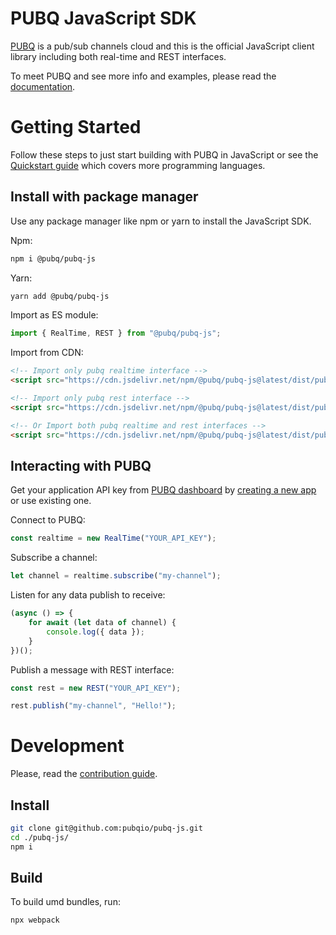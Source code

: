 # PUBQ JavaScript SDK

[PUBQ](https://pubq.io) is a pub/sub channels cloud and this is the official JavaScript client library including both real-time and REST interfaces.

To meet PUBQ and see more info and examples, please read the [documentation](https://pubq.io/docs).

# Getting Started

Follow these steps to just start building with PUBQ in JavaScript or see the [Quickstart guide](https://pubq.io/docs/getting-started/quickstart) which covers more programming languages.

## Install with package manager

Use any package manager like npm or yarn to install the JavaScript SDK.

Npm:

```bash
npm i @pubq/pubq-js
```

Yarn:

```bash
yarn add @pubq/pubq-js
```

Import as ES module:

```js
import { RealTime, REST } from "@pubq/pubq-js";
```

Import from CDN:

```html
<!-- Import only pubq realtime interface -->
<script src="https://cdn.jsdelivr.net/npm/@pubq/pubq-js@latest/dist/pubq-realtime.js"></script>

<!-- Import only pubq rest interface -->
<script src="https://cdn.jsdelivr.net/npm/@pubq/pubq-js@latest/dist/pubq-rest.js"></script>

<!-- Or Import both pubq realtime and rest interfaces -->
<script src="https://cdn.jsdelivr.net/npm/@pubq/pubq-js@latest/dist/pubq-all.js"></script>
```

## Interacting with PUBQ

Get your application API key from [PUBQ dashboard](https://dashboard.pubq.io) by [creating a new app](https://dashboard.pubq.io/applications/create) or use existing one.

Connect to PUBQ:

```js
const realtime = new RealTime("YOUR_API_KEY");
```

Subscribe a channel:

```js
let channel = realtime.subscribe("my-channel");
```

Listen for any data publish to receive:

```js
(async () => {
    for await (let data of channel) {
        console.log({ data });
    }
})();
```

Publish a message with REST interface:

```js
const rest = new REST("YOUR_API_KEY");

rest.publish("my-channel", "Hello!");
```

# Development

Please, read the [contribution guide](https://pubq.io/docs/basics/contribution).

## Install

```bash
git clone git@github.com:pubqio/pubq-js.git
cd ./pubq-js/
npm i
```

## Build

To build umd bundles, run:

```bash
npx webpack
```

